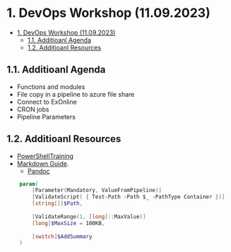 # 1. DevOps Workshop (11.09.2023)
- [1. DevOps Workshop (11.09.2023)](#1-devops-workshop-11092023)
  - [1.1. Additioanl Agenda](#11-additioanl-agenda)
  - [1.2. Additioanl Resources](#12-additioanl-resources)

## 1.1. Additioanl Agenda

-	Functions and modules
-	File copy in a pipeline to azure file share
-	Connect to ExOnline
-	CRON jobs
-	Pipeline Parameters

## 1.2. Additioanl Resources

- [PowerShellTraining](https://github.com/raandree/PowerShellTraining)
- [Markdown Guide](https://www.markdownguide.org/).
  - [Pandoc](https://pandoc.org/)

```powershell
    param(
        [Parameter(Mandatory, ValueFromPipeline)]
        [ValidateScript( { Test-Path -Path $_ -PathType Container })]
        [string[]]$Path,
                
        [ValidateRange(1, [long]::MaxValue)]
        [long]$MaxSize = 100KB,
        
        [switch]$AddSummary
    )
```